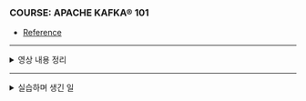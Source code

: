 ### COURSE: APACHE KAFKA® 101

- [Reference](https://developer.confluent.io/learn-kafka/apache-kafka/events/?_ga=2.90235475.850282464.1681944803-1299099104.1681944803&_gac=1.123057273.1681993505.Cj0KCQjwxYOiBhC9ARIsANiEIfYpADoV3EZJ0jMrp9lVx7LgVqqQRoU-w1UiXdBeM0Neu_SLMC7Av4AaAgowEALw_wcB)

--- 

<details>
   <summary> 영상 내용 정리 </summary>
<br/>
   
   <details>
      <summary> Apache Kafka 란? </summary>

   - 대규모로 데이터를 수집, 처리, 저장 및 통합하는 이벤트 스트리밍 플랫폼
   - distributed logging, stream processing, data integration, pub/sub messaging 등 다양하게 사용

   - **이벤트 스트리밍 플랫폼**이란?
       - Event란?
           - 소프트웨어나 애플리케이션에서 확인되거나 기록된 모든 유형의 행동, 사건 또는 변경 사항
           - 예를 들어, 결제, 웹사이트 클릭 또는 온도 측정 같은 일이 발생한 것
           - 다른 활동을 트리거하는 데 사용될 수 있는 알림 요소와 상태의 조합
           - 상태는 일반적으로 상당히 작으며, 메가바이트 미만이고, JSON이나 Apache Avro 또는 프로토콜 버퍼로 직렬화된 객체와 같이 구조화된 형식으로 표시됌
       - Kafka와 Event - key/value pair
           - 카프카는 분산 커밋 로그의 추상화에 기반한다. 로그를 파티션으로 나눔으로써 카프카는 시스템을 확장할 수 있다. ← 따라서 카프카는 이벤트를 key/value 쌍으로 모델링한다.
           - 내부적으로 key와 value는 바이트의 연속이지만 외부적으로는 선택한 프로그래밍 언어에서 구조화된 객체로 표현된다.
           - 카프카에서 language types과 내부 바이트 간의 변환을 직렬화, 역직렬화라고 부름
               - 형식은 보통 JSON, JSON schema, Avro, Protobuf가 있다.
           - value는 일반적으로 애플리케이션 도메인 객체의 직렬화된 표현이거나 센서 출력 같이 raw message input의 형식이다.

           - key 역시 복잡한 도메인 객체일 수 있지만, 대게 문자열이나 정수와 같이 primitive type이다. 카프카 이벤트의 키 부분은 RDB의 행의 기본키처럼 이벤트의 고유 식별자일 필요는 없다. 대신 시스템 내의 어떤 엔티티, 사용자, 주문 또는 특정 연결된 장치와 같은 식별자일 가능성이 높다.
           - 나중에 카프카가 parallelization and data locality를 다룰 때 key가 중요한 역할을 하는 걸 확인할 수 있을 것!

   </details>

   <details>
      <summary> Kafka Topic 이란? </summary>

   - 이벤트는 쉽게 확산되기 때문에, 그걸 조직화 하는 시스템이 필요함
   - Topic
       - Kafka의 가장 기본적인 조직 단위로 RDB의 테이블과 비슷한 개념이다.
       - Kafka를 다룬다면 토픽은 추상화 할 때 가장 많이 생각해봐야 한다.
       - 서로 다른 종류의 이벤트를 저장하거나 동일한 종류의 이벤트를 필터링하고 변환한 버전을 저장하기 위해 다양한 토픽을 만든다.

       - 토픽은 이벤트의 log다.
           - log의 특징
               - append-only / 임의의 offset에서 검색한 다음 순차적인 log 항목을 스캔해 읽기 가능 / immutability
           - 위 특징을 바탕으로 카프카가 토픽에서 지속적으로 높은 처리량을 제공하는게 가능해지며 토픽의 복제에 대해 추론하기 쉬워진다.
           - 로그는 기본적으로 지속 가능해야 한다. 카프카의 토픽은 로그이기 때문에, 그 안의 데이터는 본질적으로 일시적인 것이 아니다. 모든 토픽은 데이터가 일정한 age에 도달한 후 만료되도록 설정할 수 있으며, 단 몇 초에서 몇 년에 이르기까지, 심지어 메시지를 무기한으로 보존할 수도 있다.
           - Kafka 토픽을 구성하는 로그는 디스크에 저장된 파일이다.
       - log의 단순함과 불변성은 카프카가 현대 데이터 인프라의 중요한 구성 요소로 성공한 핵심 역할을 함

   - 카프카를 사용하면, 분산 시스템의 일부로 작동하는 여러 노드에 토픽이 복제될 수 있고 이걸로 가용성과 내결함성이 향상된다. 즉, 어떤 노드가 실패하더라도 데이터 손실이나 처리 지연을 방지할 수 있다.
       - 또한, 카프카는 데이터를 소비하는 다양한 시스템 간에 이벤트를 전달할 수 있으므로, 각각의 시스템이 독립적으로 데이터를 처리할 수 있게 된다.
   - 실시간 처리를 위해 데이터를 빠르게 처리하고 변환할 수 있으며, 이를 통해 사용자와 시스템 간의 지연 시간이 줄어들게 된다.

   - 요약
       - Kafka의 topic은 log라는 간단한 데이터 구조를 기반으로 하며, 그 안의 데이터는 불변성(immutability)을 가짐.
       - 이 특성 덕분에 Kafka는 높은 처리량을 제공하며, 다양한 데이터를 안정적으로 전달하고 저장할 수 있다.
       - 또한 Kafka는 데이터를 실시간으로 처리하고, 복제를 통해 높은 가용성과 내결함성을 제공하며, 다양한 시스템 간에 데이터를 전달하는 데 중요한 역할을 한다.
       - 위와 같은 이유로 Kafka는 현대 데이터 인프라의 핵심 구성 요소로 간주되고 있다.

   </details>
   

   <details>
   <summary> Kafka Partitioning 이란? </summary>

   - 분산 시스템인 카프카는 많은 머신에서 많은 토픽을 관리할 수 있지만, 단일 토픽이 너무 커지거나 많은 읽기와 쓰기를 수용할 수는 없는 한계가 생긴다. 
   → 카프카는 이 문제를 해결하기 위해 토픽을 파티션으로 나누는 기능을 제공한다.

   - Partitioning
       - 단일 토픽 로그를 여러 개의 로그로 분할하며, 각각의 카프카를 클러스터 내의 다른 노드에서 실행할 수 있다. 이렇게 메시지를 저장하고 새로운 메시지를 작성하고 기존 메시지를 처리하는 작업을 클러스터 내의 여러 노드로 분산할 수 있다.

        - 토픽을 파티션으로 분할한 후, 어떤 메시지를 어떤 파티션에 작성할 지 결정하는 방법이 필요
            - 일반적으로 메시지에 키가 없는 경우 → 라운드 로빈 방식으로 분배
               - 모든 파티션은 데이터를 균등하게 공유하지만, 입력 메시지의 순서를 보존하지 않음
            - 메시지에 키가 있는 경우 → 키의 해시값을 계산해 목적지 파티션을 정함
               - 동일한 키를 가진 메시지가 항상 동일한 파티션에 위치하게 해 순서를 보장할 수 있음
               - 예를 들어, 동일한 고객과 관련된 모든 이벤트를 생성하는 경우, 고객 ID를 키로 사용하면 특정 고객의 모든 이벤트가 항상 순서대로 도착함을 보장할 수 있지만, 이 위험은 실제로는 작고 발생할 때 관리 가능하다.
   
      </details>
</details>

--- 

<details>
   <summary>실습하며 생긴 일</summary>

1. 컨플루언트 Kafka 가입 -> promo로 KAFKA101 하니까 크레딧 더 줌
2. topic 생성하고 pub
   
      <img width="1523" alt="image" src="https://user-images.githubusercontent.com/84627144/233657122-aa81b497-8d03-4f00-9bba-9d7a1db7bc56.png">

3. Confluent CLI 설치
  
    ```bash
    $ curl -sL --http1.1 https://cnfl.io/cli | sh -s -- latest
    ```
    
4. CLI 접속해 로그인 
  
  - CLI guide에선 `confluent login --save` 하면 바로 실행되던데 제대로 안 됌
  - 일단 아래처럼 환경 변수 설정함
     ```bash
     $ export PATH=$PATH:/Users/seo/bin
     ```
  -  그리고 `confluent login --save` 다시 했는데, 아래 에러 발생
     ```bash
     Error: unable to open web browser for authorization: exec: "open": executable file not found in $PATH
     ```
    
  - confluent CLI가 설치된 거 찾아서 클릭했더니 뭔가 혼자 돌아감
     
      <img width="627" alt="image" src="https://user-images.githubusercontent.com/84627144/233817913-3cceaf76-6979-4398-9b87-987e4e439412.png">

  - 그리고 난 뒤에 `confluent login --save` 하니까 정상 로그인 화면 나옴
      
      <img width="794" alt="image" src="https://user-images.githubusercontent.com/84627144/233817923-3925938b-5882-41f7-b376-fa3523b36627.png">
   
  - 환경 설정
    - User의 Confluent 환경 확인
    - 카프카의 클러스터, 스키마 레지스트리, 커넥터와 같은 구성 요소가 포함

      ```bash
      $ confluent environment list
      ```
   
  - 환경 설정을 갖다 쓰자
    - 위에 나온 환경 리스트 중 사용할 환경 ID 선택해 지정
   
       ```bash
       $ confluent environment use {ID}
       ```
   
   - 카프카 클러스터 목록 확인
   
      ```bash
      $ confluent kafka cluster list
      ```

   - 카프카 클러스터 사용 설정

       ```bash   
       $ confluent kafka cluster use {ID}
       ```
   
   - API 키 생성

       ```bash   
       $ confluent api-key create --resource {ID}
       ```
   
   - API 키 사용 설정
   
       ```bash   
       $ confluent api-key use {API Key} --resource {ID}
       ```

   
5. pub test
   
   - 터미널 두 개 띄우고, 하나는 consume
   
      ```bash
      $ confluent kafka topic consume --from-beginning poem
      ```
   
   - 다른 하나는 produce
   
      ```bash
      $ confluent kafka topic produce poem --parse-key
      ```
      
      - 당연하지만 key-value 형태로 produce 해야 함
      - ex)
   
         ```bash
         8: "모든 노력을 집중시켜 끝이 보일 때까지 유지해야 한다. 행동하는 사람은 불안에 빠지지 않는다.  잘못된 신념만이 우리를불안으로 이끌 뿐이다."
         9: "아무리 노력해도 의도한 것과 그 결과가 너무나도 다를 때 우리는 무엇을  해야 하는지 어떻게 알 수 있을까? 거절해야 할 것과 받아들여야 할 것은 어떻게 알 수 있을까? 언제 자격을 갖추게 되는지, 언제 목표에 도달할 수  있는지, 언제 길에서 벗어났는지 우리는 어떻게 알 수 있을까? 명확히 알 수 없는 이 런 질문들 때문에 혼란에 휩싸이고 싶지 않다면 방향을 정확히 잡고 노력해야 한다."
         10: "우리는 언제나 제어할 수 있다고 생각하지만 정말 그럴까? 한 번 쾌락에 맛을 들이게 되면 쾌락 으로부터 기권할 수 있는 자유를 잃어버린다."
         11: " 이성적인 존재, 그것은 무엇을 말하는가?"
         12: "우리의 미래 계획은 여전히 과거로부터 물려받았다는 사실을 잊지 말자."
         13: "외적인 요소로 내적인 문제를 해결하지 못한다. 돈이나 물질로는 내면의 문제를 해결할 수 없다."
         14: "좋은 사람이라는 평판은 그가 한 말 때문이 아니라 그가 행한 바람직한 행동 때문에 만들어진다."
         ```

   
</details>

